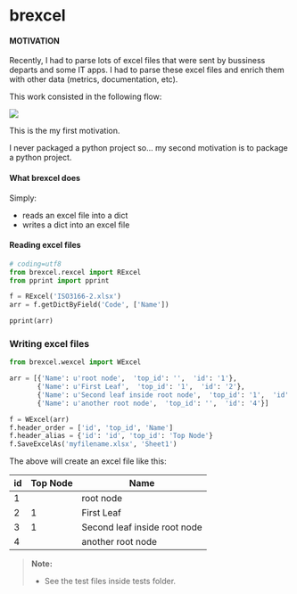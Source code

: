 brexcel
======

#### MOTIVATION

Recently, I had to parse lots of excel files that were sent by bussiness departs and some IT apps. I had to parse these excel files and enrich them with other data (metrics, documentation, etc).

This work consisted in the following flow:

[![](http://yuml.me/b9072e48)](DataExample)

This is the my first motivation.

I never packaged a python project so... my second motivation is to package a python project.



#### What brexcel does


Simply:

- reads an excel file into a dict
- writes a dict into an excel file

#### Reading excel files

```python
# coding=utf8
from brexcel.rexcel import RExcel
from pprint import pprint

f = RExcel('ISO3166-2.xlsx')
arr = f.getDictByField('Code', ['Name'])

pprint(arr)
```


### Writing excel files

```python
from brexcel.wexcel import WExcel

arr = [{'Name': u'root node',  'top_id': '',  'id': '1'},
       {'Name': u'First Leaf',  'top_id': '1',  'id': '2'},
       {'Name': u'Second leaf inside root node',  'top_id': '1',  'id': '3'},
       {'Name': u'another root node',  'top_id': '',  'id': '4'}]

f = WExcel(arr)
f.header_order = ['id', 'top_id', 'Name']
f.header_alias = {'id': 'id', 'top_id': 'Top Node'}
f.SaveExcelAs('myfilename.xlsx', 'Sheet1')
```

The above will create an excel file like this:

| id          | Top Node | Name              |
 ------------ | ---------| ------------------
| 1           |          | root node  |
| 2           | 1        | First Leaf |
| 3           | 1        | Second leaf inside root node |
| 4           |          | another root node |


> **Note:**
> - See the test files inside tests folder.
